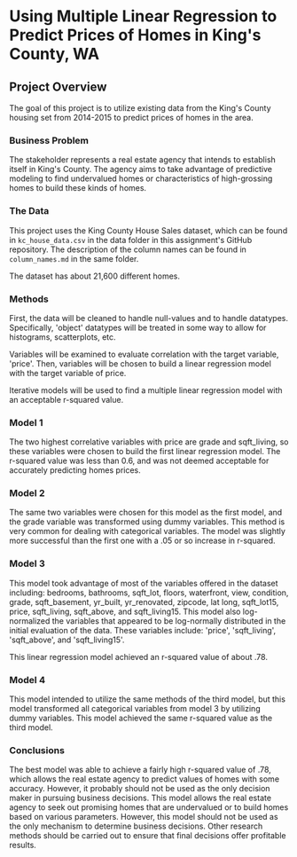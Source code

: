 # Using Multiple Linear Regression to Predict Prices of Homes in King's County, WA

## Project Overview

The goal of this project is to utilize existing data from the King's County housing set from 2014-2015 to predict prices of homes in the area.

### Business Problem

The stakeholder represents a real estate agency that intends to establish itself in King's County. The agency aims to take advantage of predictive modeling to find undervalued homes or characteristics of high-grossing homes to build these kinds of homes. 

### The Data

This project uses the King County House Sales dataset, which can be found in  `kc_house_data.csv` in the data folder in this assignment's GitHub repository. The description of the column names can be found in `column_names.md` in the same folder. 

The dataset has about 21,600 different homes. 

### Methods

First, the data will be cleaned to handle null-values and to handle datatypes. Specifically, 'object' datatypes will be treated in some way to allow for histograms, scatterplots, etc. 

Variables will be examined to evaluate correlation with the target variable, 'price'. Then, variables will be chosen to build a linear regression model with the target variable of price. 

Iterative models will be used to find a multiple linear regression model with an acceptable r-squared value. 

### Model 1

The two highest correlative variables with price are grade and sqft_living, so these variables were chosen to build the first linear regression model. The r-squared value was less than 0.6, and was not deemed acceptable for accurately predicting homes prices.

### Model 2

The same two variables were chosen for this model as the first model, and the grade variable was transformed using dummy variables. This method is very common for dealing with categorical variables. The model was slightly more successful than the first one with a .05 or so increase in r-squared.

### Model 3

This model took advantage of most of the variables offered in the dataset including: bedrooms, bathrooms, sqft_lot, floors, waterfront, view, condition, grade, sqft_basement, yr_built, yr_renovated, zipcode, lat	long, sqft_lot15, price, sqft_living, sqft_above, and sqft_living15. This model also log-normalized the variables that appeared to be log-normally distributed in the initial evaluation of the data. These variables include: 'price', 'sqft_living', 'sqft_above', and 'sqft_living15'. 

This linear regression model achieved an r-squared value of about .78.

### Model 4

This model intended to utilize the same methods of the third model, but this model transformed all categorical variables from model 3 by utilizing dummy variables. This model achieved the same r-squared value as the third model. 

### Conclusions

The best model was able to achieve a fairly high r-squared value of .78, which allows the real estate agency to predict values of homes with some accuracy. However, it probably should not be used as the only decision maker in pursuing business decisions. This model allows the real estate agency to seek out promising homes that are undervalued or to build homes based on various parameters. However, this model should not be used as the only mechanism to determine business decisions. Other research methods should be carried out to ensure that final decisions offer profitable results.